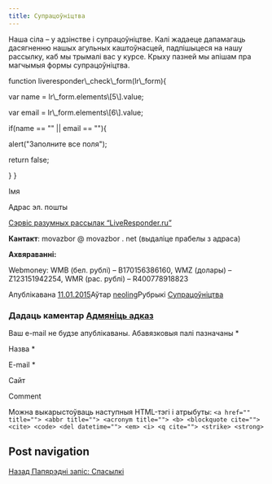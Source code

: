 ```yaml
---
title: Супрацоўніцтва
---
```


Наша сіла – у адзінстве і супрацоўніцтве. Калі жадаеце дапамагаць дасягненню нашых агульных каштоўнасцей, падпішыцеся на нашу рассылку, каб мы трымалі вас у курсе. Крыху пазней мы апішам пра магчымыя формы супрацоўніцтва.

</p> <p> function liveresponder\_check\_form(lr\_form){</p> <p> var name = lr\_form.elements\[5\].value;</p> <p> var email = lr\_form.elements\[6\].value;</p> <p> if(name == "" || email == ""){</p> <p> alert("Заполните все поля");</p> <p> return false;</p> <p> } }</p> <p>

Імя

Адрас эл. пошты

[Сэрвіс разумных рассылак “LiveResponder.ru”](http://liveresponder.ru/)

**Кантакт**: movazbor @ movazbor . net (выдаліце прабелы з адраса)

**Ахвяраванні:**

Webmoney: WMB (бел. рублі) – B170156386160, WMZ (долары) – Z123151942254, WMR (рас. рублі) – R400778918823

Апублікавана [11.01.2015](/supracounictva/)Аўтар [neoling](/author/neoling/)Рубрыкі [Супрацоўніцтва](/category/supracounictva/)

### Дадаць каментар [Адмяніць адказ](/supracounictva/#respond)

Ваш e-mail не будзе апублікаваны. Абавязковыя палі пазначаны \*

Назва \* 

E-mail \* 

Сайт 

Comment

Можна выкарыстоўваць наступныя HTML\-тэгі і атрыбуты: `<a href="" title=""> <abbr title=""> <acronym title=""> <b> <blockquote cite=""> <cite> <code> <del datetime=""> <em> <i> <q cite=""> <strike> <strong>`

  

Post navigation
---------------

[Назад Папярэдні запіс: Спасылкі](/spasylki/)